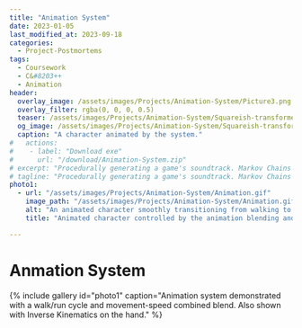 ```yaml
---
title: "Animation System"
date: 2023-01-05
last_modified_at: 2023-09-18
categories:
  - Project-Postmortems
tags:
  - Coursework
  - C&#8203++
  - Animation
header:
  overlay_image: /assets/images/Projects/Animation-System/Picture3.png
  overlay_filter: rgba(0, 0, 0, 0.5)
  teaser: /assets/images/Projects/Animation-System/Squareish-transformed.png
  og_image: /assets/images/Projects/Animation-System/Squareish-transformed.png
  caption: "A character animated by the system."
#   actions:
#    - label: "Download exe"
#      url: "/download/Animation-System.zip"
# excerpt: "Procedurally generating a game's soundtrack. Markov Chains meet Functional harmony."
# tagline: "Procedurally generating a game's soundtrack. Markov Chains meet Functional harmony."
photo1:
  - url: "/assets/images/Projects/Animation-System/Animation.gif"
    image_path: "/assets/images/Projects/Animation-System/Animation.gif"
    alt: "An animated character smoothly transitioning from walking to running while her hand points at the cursor."
    title: "Animated character controlled by the animation blending and IK systems." 

---
```

# Anmation System 

{% include gallery id="photo1" caption="Animation system demonstrated with a walk/run cycle and movement-speed combined blend. Also shown with Inverse Kinematics on the hand." %}